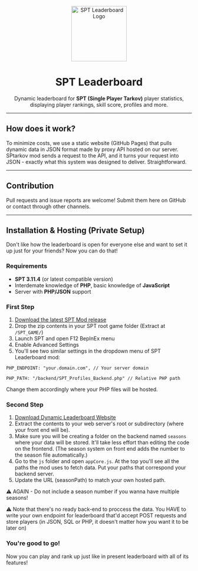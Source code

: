 <div align="center">
  <img src="https://sptlb.yuyui.moe/media/newlogo_transparent.png" alt="SPT Leaderboard Logo" width="150" />
</div>

<h1 align="center">SPT Leaderboard</h1>

<p align="center">
  Dynamic leaderboard for <strong>SPT (Single Player Tarkov)</strong> player statistics, displaying player rankings, skill score, profiles and more.
</p>

---
## How does it work?

To minimize costs, we use a static website (GitHub Pages) that pulls dynamic data in JSON format made by proxy API hosted on our server.
SPtarkov mod sends a request to the API, and it turns your request into JSON - exactly what this system was designed to deliver. Straightforward.

---

## Contribution
Pull requests and issue reports are welcome!
Submit them here on GitHub or contact through other channels.

---

## Installation & Hosting (Private Setup)
Don't like how the leaderboard is open for everyone else and want to set it up just for your friends? Now you can do that!

### Requirements
- **SPT 3.11.4** (or latest compatible version)
- Interdemate knowledge of **PHP**, basic knowledge of **JavaScript**
- Server with **PHP/JSON** support

### First Step
1. [Download the latest SPT Mod release](https://github.com/harmonyzt/SPT-Leaderboard/releases)
2. Drop the zip contents in your SPT root game folder (Extract at `/SPT_GAME/`)
3. Launch SPT and open F12 BepInEx menu
4. Enable Advanced Settings
5. You'll see two similar settings in the dropdown menu of SPT Leaderboard mod:

`PHP_ENDPOINT: "your.domain.com", // Your server domain`

`PHP_PATH: "/backend/SPT_Profiles_Backend.php" // Relative PHP path`

Change them accordingly where your PHP files will be hosted.

### Second Step
1. [Download Dynamic Leaderboard Website](https://github.com/harmonyzt/SPT-Leaderboard-Front/archive/refs/heads/main.zip)
2. Extract the contents to your web server's root or subdirectory (where your front end will be). 
3. Make sure you will be creating a folder on the backend named `seasons` where your data will be stored. It'll take less effort than editing the code on the frontend. (The season system on front end adds the number to the season file automatically.)
4. Go to the `js` folder and open `appCore.js`. At the top you'll see all the paths the mod uses to fetch data. Put your paths that correspond your backend server.
5. Update the URL (seasonPath) to match your own hosted path.

⚠️ AGAIN - Do not include a season number if you wanna have multiple seasons!

⚠️ Note that there's no ready back-end to proccess the data. You HAVE to write your own endpoint for leaderboard that'd accept POST requests and store players (in JSON, SQL or PHP, it doesn't matter how you want it to be later on)

### You're good to go!
Now you can play and rank up just like in present leaderboard with all of its features!
